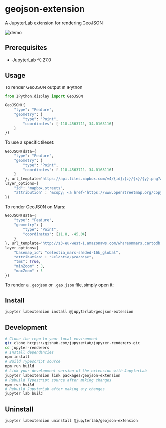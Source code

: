 # geojson-extension

A JupyterLab extension for rendering GeoJSON

![demo](http://g.recordit.co/I3OcBu8RUe.gif)

## Prerequisites

* JupyterLab ^0.27.0

## Usage

To render GeoJSON output in IPython:

```python
from IPython.display import GeoJSON

GeoJSON({
    "type": "Feature",
    "geometry": {
        "type": "Point",
        "coordinates": [-118.4563712, 34.0163116]
    }
})
```

To use a specific tileset:

```python
GeoJSON(data={
    "type": "Feature",
    "geometry": {
        "type": "Point",
        "coordinates": [-118.4563712, 34.0163116]
    }
}, url_template="https://api.tiles.mapbox.com/v4/{id}/{z}/{x}/{y}.png?access_token=[MAPBOX_ACCESS_TOKEN]", 
layer_options={
    "id": "mapbox.streets",
    "attribution" : '&copy; <a href="https://www.openstreetmap.org/copyright">OpenStreetMap</a>'
})
```

To render GeoJSON on Mars:

```python
GeoJSON(data={
    "type": "Feature",
    "geometry": {
        "type": "Point",
        "coordinates": [11.8, -45.04]
    }
}, url_template="http://s3-eu-west-1.amazonaws.com/whereonmars.cartodb.net/{basemap_id}/{z}/{x}/{y}.png", 
layer_options={
    "basemap_id": "celestia_mars-shaded-16k_global",
    "attribution" : "Celestia/praesepe",
    "tms": True,
    "minZoom" : 0,
    "maxZoom" : 5
})
```

To render a `.geojson` or `.geo.json` file, simply open it:

## Install

```bash
jupyter labextension install @jupyterlab/geojson-extension
```

## Development

```bash
# Clone the repo to your local environment
git clone https://github.com/jupyterlab/jupyter-renderers.git
cd jupyter-renderers
# Install dependencies
npm install
# Build Typescript source
npm run build
# Link your development version of the extension with JupyterLab
jupyter labextension link packages/geojson-extension
# Rebuild Typescript source after making changes
npm run build
# Rebuild JupyterLab after making any changes
jupyter lab build
```

## Uninstall

```bash
jupyter labextension uninstall @jupyterlab/geojson-extension
```
